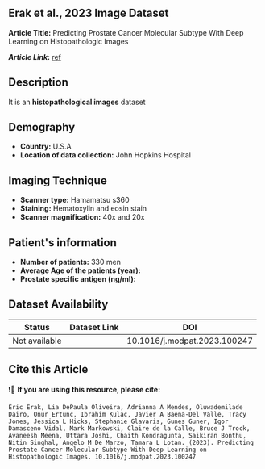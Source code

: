 ## **Erak et al., 2023 Image Dataset**
**Article Title:** Predicting Prostate Cancer Molecular Subtype With Deep Learning on Histopathologic Images

**_Article Link_:** [ref](https://pubmed.ncbi.nlm.nih.gov/37307876/)

## **Description**
It is an **histopathological images** dataset

## **Demography**
+ **Country:** U.S.A
+ **Location of data collection:** John Hopkins Hospital

## **Imaging Technique**
+ **Scanner type:** Hamamatsu s360
+ **Staining:** Hematoxylin and eosin stain
+ **Scanner magnification:** 40x and 20x
  
## **Patient's information**
+ **Number of patients:** 330 men
+ **Average Age of the patients (year):** 
+ **Prostate specific antigen (ng/ml):** 

## **Dataset Availability**

|**Status**|**Dataset Link**|**DOI**|
|:---:|:---:|:---:|
|Not available|  | 10.1016/j.modpat.2023.100247




  
## **Cite this Article**

❗🛑 **If you are using this resource, please cite:**

```
Eric Erak, Lia DePaula Oliveira, Adrianna A Mendes, Oluwademilade Dairo, Onur Ertunc, Ibrahim Kulac, Javier A Baena-Del Valle, Tracy Jones, Jessica L Hicks, Stephanie Glavaris, Gunes Guner, Igor Damasceno Vidal, Mark Markowski, Claire de la Calle, Bruce J Trock, Avaneesh Meena, Uttara Joshi, Chaith Kondragunta, Saikiran Bonthu, Nitin Singhal, Angelo M De Marzo, Tamara L Lotan. (2023). Predicting Prostate Cancer Molecular Subtype With Deep Learning on Histopathologic Images. 10.1016/j.modpat.2023.100247

```

